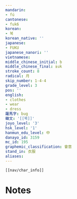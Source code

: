 ```yaml
---
mandarin:
- fú
cantonese:
- fuk6
korean:
- 복
korean_native: ''
japanese:
- FUKU
japanese_nanori: ''
vietnamese:
middle_chinese_initial: b
middle_chinese_final: ɨuk
stroke_count: 8
radical: 月
skip_number: 1-4-4
grade_level: 3
pos: ''
english:
- clothes
- wear
- dress
羅馬字: bug
韓文: '[[북]]'
joyo_level: '3'
hsk_level: '1'
hanmun_edu_level: 中
danayo_id: 3159
mc_id: 195
graphemic_classification: 會意
stand_in: 衣服
aliases:
---
```

```meta-bind-embed
[[nav/char_info]]
```

# Notes

